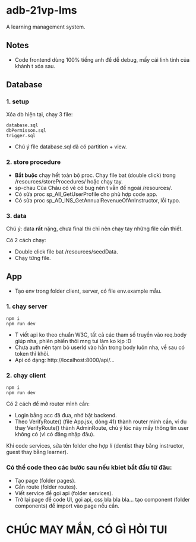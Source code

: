 # adb-21vp-lms
A learning management system.
## Notes
- Code frontend dùng 100% tiếng anh để dễ debug, mấy cái linh tinh của khánh t xóa sau.
## Database
### 1. setup
Xóa db hiện tại, chạy 3 file:
```
database.sql
dbPermisson.sql
trigger.sql
```
- Chú ý file database.sql đã có partition + view.
### 2. store procedure
- **Bắt buộc** chạy hết toàn bộ proc. Chạy file bat (double click) trong /resources/storeProcedures/ hoặc chạy tay. 
- sp-chau Của Châu có vẻ có bug nên t vẫn để ngoài /resources/.
- Có sửa proc sp_All_GetUserProfile cho phù hợp code app.
- Có sửa proc sp_AD_INS_GetAnnualRevenueOfAnInstructor, lỗi typo.
### 3. data
Chú ý: data **rất** nặng, chưa final thì chỉ nên chạy tay những file cần thiết.

Có 2 cách chạy:
- Double click file bat /resources/seedData.
- Chạy từng file.

## App
- Tạo env trong folder client, server, có file env.example mẫu.
### 1. chạy server
```
npm i
npm run dev
```
- T viết api ko theo chuẩn W3C, tất cả các tham số truyền vào req.body giúp nha, phiên phiến thôi mng tui làm ko kịp :D
- Chưa auth nên tạm bỏ userId vào hẳn trong body luôn nha, về sau có token thì khỏi.
- Api có dạng: http://localhost:8000/api/...
### 2. chạy client
```
npm i
npm run dev
```
Có 2 cách để mở router mình cần:
- Login bằng acc đã đưa, nhớ bật backend.
- Theo VerifyRoute() (file App.jsx, dòng 41) thành router mình cần, ví dụ thay VerifyRoute() thành AdminRoute, chú ý lúc này mấy thông tin user không có (vì có đăng nhập đâu).

Khi code services, sửa tên folder cho hợp lí (dentist thay bằng instructor, guest thay bằng learner).
### Có thể code theo các bước sau nếu kbiet bắt đầu từ đâu:
  - Tạo page (folder pages).
  - Gắn route (folder routes).
  - Viết service để gọi api (folder services).
  - Trở lại page để code UI, gọi api, css bla bla bla... tạo component (folder components) để import vào page nếu cần.
# CHÚC MAY MẮN, CÓ GÌ HỎI TUI